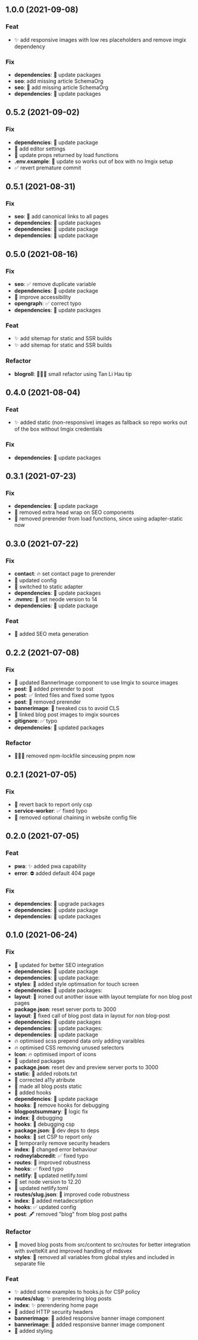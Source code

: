## 1.0.0 (2021-09-08)

### Feat

- ✨ add responsive images with low res placeholders and remove imgix dependency

### Fix

- **dependencies**: 💫 update packages
- **seo**: add missing article SchemaOrg
- **seo**: 🤖 add missing article SchemaOrg
- **dependencies**: 💫 update packages

## 0.5.2 (2021-09-02)

### Fix

- **dependencies**: 💫 update package
- 💫 add editor settings
- 💫 update props returned by load functions
- **.env.example**: 💫 update so works out of box with no Imgix setup
- ✅ revert premature commit

## 0.5.1 (2021-08-31)

### Fix

- **seo**: 🤖 add canonical links to all pages
- **dependencies**: 💫 update packages
- **dependencies**: 💫 update package
- **dependencies**: 💫 update package

## 0.5.0 (2021-08-16)

### Fix

- **seo**: ✅ remove duplicate variable
- **dependencies**: 💫 update package
- 🤗 improve accessibility
- **opengraph**: ✅ correct typo
- **dependencies**: 💫 update packages

### Feat

- ✨ add sitemap for static and SSR builds
- ✨ add sitemap for static and SSR builds

### Refactor

- **blogroll**: 🏄🏽‍♂️ small refactor using Tan Li Hau tip

## 0.4.0 (2021-08-04)

### Feat

- ✨ added static (non-responsive) images as fallback so repo works out of the box without Imgix credentials

### Fix

- **dependencies**: 💫 update packages

## 0.3.1 (2021-07-23)

### Fix

- **dependencies**: 💫 update package
- 🐞 removed extra head wrap on SEO components
- 🔧 removed prerender from load functions, since using adapter-static now

## 0.3.0 (2021-07-22)

### Fix

- **contact**: 🔥 set contact page to prerender
- 💫 updated config
- 🔧 switched to static adapter
- **dependencies**: 💫 update packages
- **.nvmrc**: 💫 set neode version to 14
- **dependencies**: 💫 update package

### Feat

- 🤖 added SEO meta generation

## 0.2.2 (2021-07-08)

### Fix

- 📸 updated BannerImage component to use Imgix to source images
- **post**: 🔧 added prerender to post
- **post**: ✅ linted files and fixed some typos
- **post**: 🔧 removed prerender
- **bannerimage**: 💄 tweaked css to avoid CLS
- 📸 linked blog post images to imgix sources
- **gitignore**: ✅ typo
- **dependencies**: 💫 updated packages

### Refactor

- 🏄🏽‍♂️ removed npm-lockfile sinceusing pnpm now

## 0.2.1 (2021-07-05)

### Fix

- 🚧 revert back to report only csp
- **service-worker**: ✅ fixed typo
- 🔧 removed optional chaining in website config file

## 0.2.0 (2021-07-05)

### Feat

- **pwa**: ✨ added pwa capability
- **error**: ⛔️ added default 404 page

### Fix

- **dependencies**: 💫 upgrade packages
- **dependencies**: 💫 update package
- **dependencies**: 💫 update packages

## 0.1.0 (2021-06-24)

### Fix

- 🤖 updated for better SEO integration
- **dependencies**: 💫 update package
- **dependencies**: 💫 update package:
- **styles**: 💄 added style optimsation for touch screen
- **dependencies**: 💫 update packages:
- **layout**: 🐞 ironed out another issue with layout template for non blog post pages
- **package.json**: reset server ports to 3000
- **layout**: 🐞 fixed call of blog post data in layout for non blog-post
- **dependencies**: 💫 update packages
- **dependencies**: 💫 update packages:
- **dependencies**: 💫 update package
- 🔥 optimised scss prepend data only adding varaibles
- 🔥 optimised CSS removing unused selectors
- **Icon**: 🔥 optimised import of icons
- 💫 updated packages
- **package.json**: reset dev and preview server ports to 3000
- **static**: 🤖 added robots.txt
- 🤗 corrected a11y atribute
- 🔧 made all blog posts static
- 💫 added hooks
- **dependencies**: 💫 update package
- **hooks**: 🚧 remove hooks for debugging
- **blogpostsummary**: 🐞 logic fix
- **index**: 🚧 debugging
- **hooks**: 🔐 debugging csp
- **package.json**: 🚧 dev deps to deps
- **hooks**: 🚧 set CSP to report only
- 🚧 temporarily remove security headers
- **index**: 🔧 changed error behaviour
- **rodneylabcredit**: ✅ fixed typo
- **routes**: 🔧 improved robustness
- **hooks**: ✅ fixed typo
- **netlify**: 🔧 updated netlify.toml
- 🔧 set node version to 12.20
- 🔧 updated netlify.toml
- **routes/slug.json**: 🔧 improved code robustness
- **index**: 🤖 added metadecsription
- **hooks**: ✅ updated config
- **post**: 🖋 removed "blog" from blog post paths

### Refactor

- 🛁 moved blog posts from src/content to src/routes for better integration with svelteKit and improved handling of mdsvex
- **styles**: 🛁 removed all variables from global styles and included in separate file

### Feat

- ✨ added some examples to hooks.js for CSP policy
- **routes/slug**: ✨ prerendering blog posts
- **index**: ✨ prerendering home page
- 🔐 added HTTP security headers
- **bannerimage**: 📸 added responsive banner image component
- **bannerimage**: 📸 added responsive banner image component
- 💄 added styling
